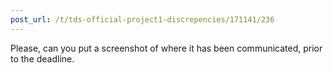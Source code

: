 ```yaml
---
post_url: /t/tds-official-project1-discrepencies/171141/236
---
```

Please, can you put a screenshot of where it has been communicated, prior to the deadline.